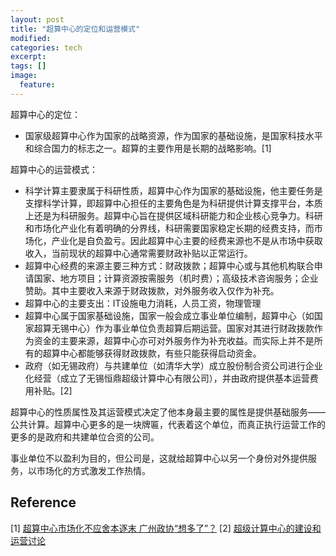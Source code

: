 ```yaml
---
layout: post
title: "超算中心的定位和运营模式"
modified:
categories: tech
excerpt:
tags: []
image:
  feature:
---
```


超算中心的定位：

- 国家级超算中心作为国家的战略资源，作为国家的基础设施，是国家科技水平和综合国力的标志之一。超算的主要作用是长期的战略影响。[1]

超算中心的运营模式：

- 科学计算主要隶属于科研性质，超算中心作为国家的基础设施，他主要任务是支撑科学计算，即超算中心担任的主要角色是为科研提供计算支撑平台，本质上还是为科研服务。超算中心旨在提供区域科研能力和企业核心竞争力。科研和市场化产业化有着明确的分界线，科研需要国家稳定长期的经费支持，而市场化，产业化是自负盈亏。因此超算中心主要的经费来源也不是从市场中获取收入，当前现状的超算中心通常需要财政补贴以正常运行。
- 超算中心经费的来源主要三种方式：财政拨款；超算中心或与其他机构联合申请国家、地方项目；计算资源按需服务（机时费）；高级技术咨询服务；企业赞助。其中主要收入来源于财政拨款，对外服务收入仅作为补充。
- 超算中心的主要支出：IT设施电力消耗，人员工资，物理管理
- 超算中心属于国家基础设施，国家一般会成立事业单位编制，超算中心（如国家超算无锡中心）作为事业单位负责超算后期运营。国家对其进行财政拨款作为资金的主要来源，超算中心亦可对外服务作为补充收益。而实际上并不是所有的超算中心都能够获得财政拨款，有些只能获得启动资金。
- 政府（如无锡政府）与共建单位（如清华大学）成立股份制合资公司进行企业化经营（成立了无锡恒鼎超级计算中心有限公司），并由政府提供基本运营费用补贴。[2]

超算中心的性质属性及其运营模式决定了他本身最主要的属性是提供基础服务——公共计算。超算中心更多的是一块牌匾，代表着这个单位，而真正执行运营工作的更多的是政府和共建单位合资的公司。

事业单位不以盈利为目的，但公司是，这就给超算中心以另一个身份对外提供服务，以市场化的方式激发工作热情。

## Reference
[1] [超算中心市场化不应舍本逐末 广州政协“想多了”？](http://www.nsccjn.cn/info/366.jspx)
[2] [超级计算中心的建设和运营讨论](http://www.hpcadvisorycouncil.com/events/china_workshop/pdf/dawning.pdf)